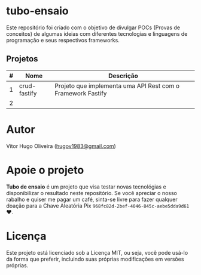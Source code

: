 # tubo-ensaio
Este repositório foi criado com o objetivo de divulgar POCs (Provas de conceitos) de algumas ideias com diferentes tecnologias e linguagens de programação e seus respectivos frameworks.

## Projetos

|     #    |   Nome   | Descrição |
| -------- | ----- | ----------- |
| 1        | crud-fastify     | Projeto que implementa uma API Rest com o Framework Fastify          |
|   2       |      |             |

# Autor

Vitor Hugo Oliveira (hugov1983@gmail.com)

# Apoie o projeto

**Tubo de ensaio** é um projeto que visa testar novas tecnológias e disponibilizar o resultado neste repositório. Se você apreciar o nosso rabalho e quiser me pagar um café, sinta-se livre para fazer qualquer doação para a Chave Aleatória Pix `968fc82d-2bef-4046-845c-aebe5dda9d61` ❤.

# Licença

Este projeto está licenciado sob a Licença MIT, ou seja, você pode usá-lo da forma que preferir, incluindo suas próprias modificações em versões próprias.